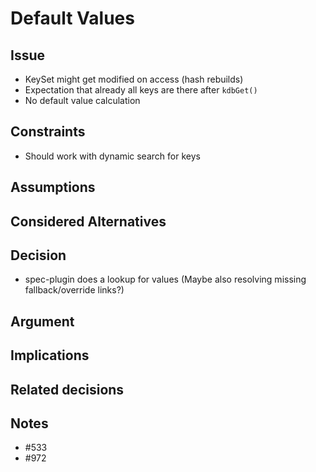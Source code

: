 # Default Values

## Issue

- KeySet might get modified on access (hash rebuilds)
- Expectation that already all keys are there after `kdbGet()`
- No default value calculation

## Constraints

- Should work with dynamic search for keys

## Assumptions

## Considered Alternatives

## Decision

- spec-plugin does a lookup for values (Maybe also resolving missing fallback/override links?)

## Argument

## Implications

## Related decisions

## Notes

- #533
- #972
